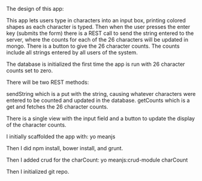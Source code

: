 The design of this app:


This app lets users type in characters into an input box, printing colored shapes as each character
is typed. Then when the user presses the enter key (submits the form) there is a REST call to send the string entered
to the server, where the counts for each of the 26 characters will be updated in mongo. There is a button to give the 26
character counts. The counts include all strings entered by all users of the system.

The database is initialized the first time the app is run with 26 character counts set to zero.

There will be two REST methods:

sendString which is a put with the string, causing whatever characters were entered to be counted and updated in the database.
getCounts which is a get and fetches the 26 character counts.

There is a single view with the input field and a button to update the display of the character counts.

I initially scaffolded the app with:
yo meanjs

Then I did npm install, bower install, and grunt.

Then I added crud for the charCount:
yo meanjs:crud-module charCount

Then I initialized git repo.
